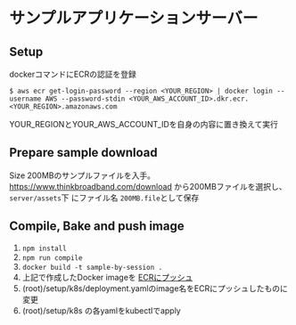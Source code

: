# サンプルアプリケーションサーバー

## Setup

dockerコマンドにECRの認証を登録
```
$ aws ecr get-login-password --region <YOUR_REGION> | docker login --username AWS --password-stdin <YOUR_AWS_ACCOUNT_ID>.dkr.ecr.<YOUR_REGION>.amazonaws.com
```
YOUR_REGIONとYOUR_AWS_ACCOUNT_IDを自身の内容に置き換えて実行


## Prepare sample download

Size 200MBのサンプルファイルを入手。
https://www.thinkbroadband.com/download から200MBファイルを選択し、 `server/assets`下 にファイル名 `200MB.file`として保存

## Compile, Bake and push image

1. `npm install`
1. `npm run compile`
1. `docker build -t sample-by-session .`
1. 上記で作成したDocker imageを [ECRにプッシュ](https://docs.aws.amazon.com/ja_jp/AmazonECR/latest/userguide/docker-push-ecr-image.html)
1. (root)/setup/k8s/deployment.yamlのimage名をECRにプッシュしたものに変更
1. (root)/setup/k8s の各yamlをkubectlでapply
